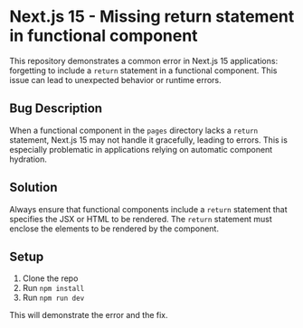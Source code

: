 # Next.js 15 - Missing return statement in functional component

This repository demonstrates a common error in Next.js 15 applications: forgetting to include a `return` statement in a functional component.  This issue can lead to unexpected behavior or runtime errors.

## Bug Description

When a functional component in the `pages` directory lacks a `return` statement, Next.js 15 may not handle it gracefully, leading to errors. This is especially problematic in applications relying on automatic component hydration.

## Solution

Always ensure that functional components include a `return` statement that specifies the JSX or HTML to be rendered.  The `return` statement must enclose the elements to be rendered by the component.

## Setup

1. Clone the repo
2. Run `npm install`
3. Run `npm run dev`

This will demonstrate the error and the fix.